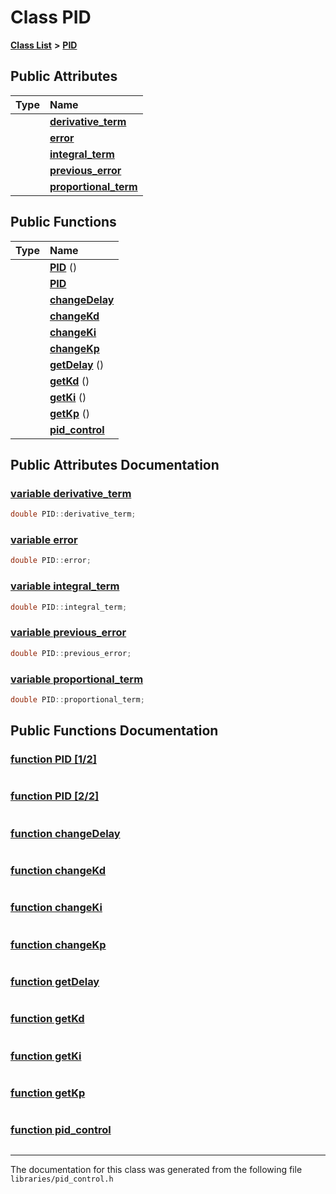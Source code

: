 
# Class PID


[**Class List**](annotated.md) **>** [**PID**](classPID.md)


















## Public Attributes

| Type | Name |
| ---: | :--- |
|   | [**derivative\_term**](classPID.md#variable-derivative-term)  <br> |
|   | [**error**](classPID.md#variable-error)  <br> |
|   | [**integral\_term**](classPID.md#variable-integral-term)  <br> |
|   | [**previous\_error**](classPID.md#variable-previous-error)  <br> |
|   | [**proportional\_term**](classPID.md#variable-proportional-term)  <br> |


## Public Functions

| Type | Name |
| ---: | :--- |
|   | [**PID**](classPID.md#function-pid-1-2) () <br> |
|   | [**PID**](classPID.md#function-pid-2-2)  <br> |
|   | [**changeDelay**](classPID.md#function-changedelay)  <br> |
|   | [**changeKd**](classPID.md#function-changekd)  <br> |
|   | [**changeKi**](classPID.md#function-changeki)  <br> |
|   | [**changeKp**](classPID.md#function-changekp)  <br> |
|   | [**getDelay**](classPID.md#function-getdelay) () <br> |
|   | [**getKd**](classPID.md#function-getkd) () <br> |
|   | [**getKi**](classPID.md#function-getki) () <br> |
|   | [**getKp**](classPID.md#function-getkp) () <br> |
|   | [**pid\_control**](classPID.md#function-pid-control)  <br> |








## Public Attributes Documentation


### <a href="#variable-derivative-term" id="variable-derivative-term">variable derivative\_term </a>


```cpp
double PID::derivative_term;
```



### <a href="#variable-error" id="variable-error">variable error </a>


```cpp
double PID::error;
```



### <a href="#variable-integral-term" id="variable-integral-term">variable integral\_term </a>


```cpp
double PID::integral_term;
```



### <a href="#variable-previous-error" id="variable-previous-error">variable previous\_error </a>


```cpp
double PID::previous_error;
```



### <a href="#variable-proportional-term" id="variable-proportional-term">variable proportional\_term </a>


```cpp
double PID::proportional_term;
```


## Public Functions Documentation


### <a href="#function-pid-1-2" id="function-pid-1-2">function PID [1/2]</a>


```cpp

```



### <a href="#function-pid-2-2" id="function-pid-2-2">function PID [2/2]</a>


```cpp

```



### <a href="#function-changedelay" id="function-changedelay">function changeDelay </a>


```cpp

```



### <a href="#function-changekd" id="function-changekd">function changeKd </a>


```cpp

```



### <a href="#function-changeki" id="function-changeki">function changeKi </a>


```cpp

```



### <a href="#function-changekp" id="function-changekp">function changeKp </a>


```cpp

```



### <a href="#function-getdelay" id="function-getdelay">function getDelay </a>


```cpp

```



### <a href="#function-getkd" id="function-getkd">function getKd </a>


```cpp

```



### <a href="#function-getki" id="function-getki">function getKi </a>


```cpp

```



### <a href="#function-getkp" id="function-getkp">function getKp </a>


```cpp

```



### <a href="#function-pid-control" id="function-pid-control">function pid\_control </a>


```cpp

```



------------------------------
The documentation for this class was generated from the following file `libraries/pid_control.h`